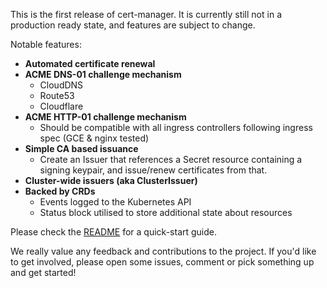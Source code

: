 This is the first release of cert-manager. It is currently still not in a production ready state, and features are subject to change.

Notable features:

* **Automated certificate renewal**
* **ACME DNS-01 challenge mechanism**
  * CloudDNS
  * Route53
  * Cloudflare
* **ACME HTTP-01 challenge mechanism**
  * Should be compatible with all ingress controllers following ingress spec (GCE & nginx tested)
* **Simple CA based issuance**
  * Create an Issuer that references a Secret resource containing a signing keypair, and issue/renew certificates from that.
* **Cluster-wide issuers (aka ClusterIssuer)**
* **Backed by CRDs**
  * Events logged to the Kubernetes API
  * Status block utilised to store additional state about resources

Please check the [README](https://github.com/jetstack-experimental/cert-manager) for a quick-start guide.

We really value any feedback and contributions to the project. If you'd like to get involved, please open some issues, comment or pick something up and get started!


